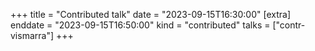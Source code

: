 +++
title = "Contributed talk"
date = "2023-09-15T16:30:00"
[extra]
enddate = "2023-09-15T16:50:00"
kind = "contributed"
talks = ["contr-vismarra"]
+++
